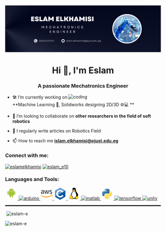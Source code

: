 ![logo](https://github.com/eslam-e/eslam-e/blob/main/github%20banner.png)
<h1 align="center">Hi 👋, I'm Eslam</h1>
<h3 align="center">A passionate Mechatronics Engineer</h3>

<img align="right" alt="coding" width="300" src="https://cliply.co/wp-content/uploads/2019/05/371905140_MEET_ROBOT_400px.gif" >

- 🛠️ I’m currently working on **Machine Learning 🧠, Solidworks designing 2D/3D ⚙️💻 **

- 👯 I’m looking to collaborate on **other researchers in the field of soft robotics**

- 📝 I regularly write articles on Robotics Field

- 📫 How to reach me **islam.elkhamisi@ejust.edu.eg**

<h3 align="left">Connect with me:</h3>
<p align="left">
<a href="https://linkedin.com/in/eslamelkhamisi" target="blank"><img align="center" src="https://raw.githubusercontent.com/rahuldkjain/github-profile-readme-generator/master/src/images/icons/Social/linked-in-alt.svg" alt="eslamelkhamisi" height="30" width="40" /></a>
<a href="https://instagram.com/eslam_e10" target="blank"><img align="center" src="https://raw.githubusercontent.com/rahuldkjain/github-profile-readme-generator/master/src/images/icons/Social/instagram.svg" alt="eslam_e10" height="30" width="40" /></a>
</p>

<h3 align="left">Languages and Tools:</h3>
<p align="left"> <a href="https://developer.android.com" target="_blank" rel="noreferrer"> <img src="https://raw.githubusercontent.com/devicons/devicon/master/icons/android/android-original-wordmark.svg" alt="android" width="40" height="40"/> </a> <a href="https://www.arduino.cc/" target="_blank" rel="noreferrer"> <img src="https://cdn.worldvectorlogo.com/logos/arduino-1.svg" alt="arduino" width="40" height="40"/> </a> <a href="https://aws.amazon.com" target="_blank" rel="noreferrer"> <img src="https://raw.githubusercontent.com/devicons/devicon/master/icons/amazonwebservices/amazonwebservices-original-wordmark.svg" alt="aws" width="40" height="40"/> </a> <a href="https://www.cprogramming.com/" target="_blank" rel="noreferrer"> <img src="https://raw.githubusercontent.com/devicons/devicon/master/icons/c/c-original.svg" alt="c" width="40" height="40"/> </a> <a href="https://www.linux.org/" target="_blank" rel="noreferrer"> <img src="https://raw.githubusercontent.com/devicons/devicon/master/icons/linux/linux-original.svg" alt="linux" width="40" height="40"/> </a> <a href="https://www.mathworks.com/" target="_blank" rel="noreferrer"> <img src="https://upload.wikimedia.org/wikipedia/commons/2/21/Matlab_Logo.png" alt="matlab" width="40" height="40"/> </a> <a href="https://www.python.org" target="_blank" rel="noreferrer"> <img src="https://raw.githubusercontent.com/devicons/devicon/master/icons/python/python-original.svg" alt="python" width="40" height="40"/> </a> <a href="https://www.tensorflow.org" target="_blank" rel="noreferrer"> <img src="https://www.vectorlogo.zone/logos/tensorflow/tensorflow-icon.svg" alt="tensorflow" width="40" height="40"/> </a> <a href="https://unity.com/" target="_blank" rel="noreferrer"> <img src="https://www.vectorlogo.zone/logos/unity3d/unity3d-icon.svg" alt="unity" width="40" height="40"/> </a> </p>

<hr style="border: 1px solid black;">


<p>&nbsp;<img align="center" src="https://github-readme-stats.vercel.app/api?username=eslam-e&show_icons=true&locale=en" alt="eslam-e" /></p>

<p><img align="center" src="https://github-readme-streak-stats.herokuapp.com/?user=eslam-e&" alt="eslam-e" /></p>
